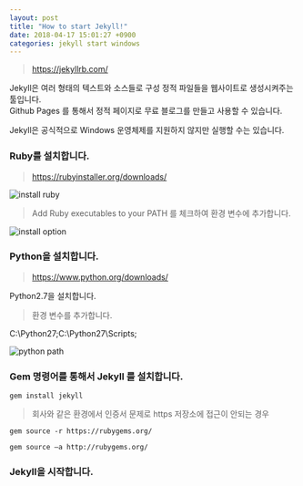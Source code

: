 ```yaml
---
layout: post
title: "How to start Jekyll!"
date: 2018-04-17 15:01:27 +0900
categories: jekyll start windows
---
```


> <https://jekyllrb.com/>

Jekyll은 여러 형태의 텍스트와 소스들로 구성 정적 파일들을 웹사이트로 생성시켜주는 툴입니다.<br>
Github Pages 를 통해서 정적 페이지로 무료 블로그를 만들고 사용할 수 있습니다.<br>

Jekyll은 공식적으로 Windows 운영체제를 지원하지 않지만 실행할 수는 있습니다.

### Ruby를 설치합니다.

> <https://rubyinstaller.org/downloads/>

![install ruby]({{site.url}}/assets/jekyll/ruby1.png)

> Add Ruby executables to your PATH 를 체크하여 환경 변수에 추가합니다.

![install option]({{site.url}}/assets/jekyll/ruby2.jpg)
   
### Python을 설치합니다.

> <https://www.python.org/downloads/>

Python2.7을 설치합니다.

> 환경 변수를 추가합니다.

C:\Python27;C:\Python27\Scripts;

![python path]({{site.url}}/assets/jekyll/python1.png)
    
### Gem 명령어를 통해서 Jekyll 를 설치합니다.

`gem install jekyll`

> 회사와 같은 환경에서 인증서 문제로 https 저장소에 접근이 안되는 경우

`gem source -r https://rubygems.org/`<br>

`gem source –a http://rubygems.org/`

### Jekyll을 시작합니다.

[python2.7]: https://www.python.org/downloads/
[tale-github]: https://github.com/chesterhow/tale
[jekyll-kor]: http://jekyllrb-ko.github.io/
[reference-site]: http://tech.whatap.io/2015/09/11/install-jekyll-on-windows/
[markdown]: https://gist.github.com/ihoneymon/652be052a0727ad59601
